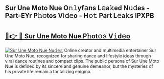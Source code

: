 ## Sur Une Moto Nue O𝚗𝚕yf𝚊ns L𝚎a𝚔ed N𝚞𝚍es - Part-EYr P𝚑𝚘tos Vi𝚍𝚎o - H𝚘𝚝 Part L𝚎a𝚔s lPXPB

# <h2><a href="http://kf671mq.oniu.top/?m=Sur+Une+Moto+Nue">🔗👉 🔴 Sur Une Moto Nue P𝚑ot𝚘𝚜 V𝚒d𝚎o</a></h2>

[![Sur Une Moto Nue Nu𝚍e𝚜](https://i.imgur.com/0qMVB7G.gif)](http://kf671mq.oniu.top/?m=Sur+Une+Moto+Nue)
Online creator and multimedia entertainer Sur Une Moto Nue, recognized for sharing dance and lifestyle ideas through viral dance routines and compact clips. The public persona of Sur Une Moto Nue is defined by its sincere and genuine demeanor, but the mysteries of his private life remain a tantalizing enigma.  

